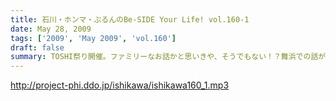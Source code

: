 ```yaml
---
title: 石川・ホンマ・ぶるんのBe-SIDE Your Life! vol.160-1
date: May 28, 2009
tags: ['2009', 'May 2009', 'vol.160']
draft: false
summary: TOSHI祭り開催。ファミリーなお話かと思いきや、そうでもない！？舞浜での話がやたらと続きますがいかに・・・NAMAE
---
```


http://project-phi.ddo.jp/ishikawa/ishikawa160_1.mp3